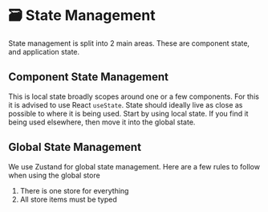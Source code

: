 # 🗃 State Management

State management is split into 2 main areas. These are component state, and application state.

## Component State Management

This is local state broadly scopes around one or a few components. For this it is advised to use React `useState`. State should ideally live as close as possible to where it is being used. Start by using local state. If you find it being used elsewhere, then move it into the global state.

## Global State Management

We use Zustand for global state management. Here are a few rules to follow when using the global store

1. There is one store for everything
2. All store items must be typed
